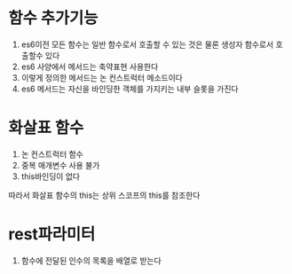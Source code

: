 # 함수 추가기능

1. es6이전 모든 함수는 일반 함수로서 호출할 수 있는 것은 물론 생성자 함수로서 호출할수 있다
2. es6 사양에서 메서드는 축약표현 사용한다
3. 이렇게 정의한 메서드는 논 컨스트럭터 메소드이다
4. es6 메서드는 자신을 바인딩한 객체를 가지키는 내부 슬롯을 가진다

# 화살표 함수

1. 논 컨스트럭터 함수
2. 중복 매개변수 사용 불가
3. this바인딩이 없다

따라서 화살표 함수의 this는 상위 스코프의 this를 참조한다

# rest파라미터

1. 함수에 전달된 인수의 목록을 배열로 받는다
